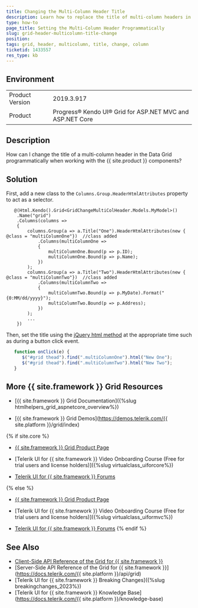 ```yaml
---
title: Changing the Multi-Column Header Title
description: Learn how to replace the title of multi-column headers in a {{ site.product }} Grid.
type: how-to
page_title: Setting the Multi-Column Header Programmatically
slug: grid-header-multicolumn-title-change
position: 
tags: grid, header, multicolumn, title, change, column
ticketid: 1433557
res_type: kb
---
```


## Environment
<table>
	<tbody>
		<tr>
			<td>Product Version</td>
			<td>2019.3.917</td>
		</tr>
		<tr>
			<td>Product</td>
			<td>Progress® Kendo UI® Grid for ASP.NET MVC and ASP.NET Core</td>
		</tr>
	</tbody>
</table>


## Description

How can I change the title of a multi-column header in the Data Grid programmatically when working with the {{ site.product }} components?

## Solution
First, add a new class to the `Columns.Group.HeaderHtmlAttributes` property to act as a selector.

```razor
   @(Html.Kendo().Grid<GridChangeMultiColHeader.Models.MyModel>()
    .Name("grid")
    .Columns(columns =>
    {
        columns.Group(a => a.Title("One").HeaderHtmlAttributes(new { @class = "multiColumnOne"})  //class added
            .Columns(multiColumnOne =>
            {
                multiColumnOne.Bound(p => p.ID);
                multiColumnOne.Bound(p => p.Name);
            })
        );
        columns.Group(a => a.Title("Two").HeaderHtmlAttributes(new { @class = "multiColumnTwo"})  //class added
            .Columns(multiColumnTwo =>
            {
                multiColumnTwo.Bound(p => p.MyDate).Format("{0:MM/dd/yyyy}");
                multiColumnTwo.Bound(p => p.Address);
            })
        );
        ...
    })
```

Then, set the title using the [jQuery html method](https://api.jquery.com/html/) at the appropriate time such as during a button click event.

```javascript
   function onClick(e) {
      $("#grid thead").find(".multiColumnOne").html("New One");
      $("#grid thead").find(".multiColumnTwo").html("New Two");
   }
```

## More {{ site.framework }} Grid Resources

* [{{ site.framework }} Grid Documentation]({%slug htmlhelpers_grid_aspnetcore_overview%})

* [{{ site.framework }} Grid Demos](https://demos.telerik.com/{{ site.platform }}/grid/index)

{% if site.core %}
* [{{ site.framework }} Grid Product Page](https://www.telerik.com/aspnet-core-ui/grid)

* [Telerik UI for {{ site.framework }} Video Onboarding Course (Free for trial users and license holders)]({%slug virtualclass_uiforcore%})

* [Telerik UI for {{ site.framework }} Forums](https://www.telerik.com/forums/aspnet-core-ui)

{% else %}
* [{{ site.framework }} Grid Product Page](https://www.telerik.com/aspnet-mvc/grid)

* [Telerik UI for {{ site.framework }} Video Onboarding Course (Free for trial users and license holders)]({%slug virtualclass_uiformvc%})

* [Telerik UI for {{ site.framework }} Forums](https://www.telerik.com/forums/aspnet-mvc)
{% endif %}

## See Also

* [Client-Side API Reference of the Grid for {{ site.framework }}](https://docs.telerik.com/kendo-ui/api/javascript/ui/grid)
* [Server-Side API Reference of the Grid for {{ site.framework }}](https://docs.telerik.com/{{ site.platform }}/api/grid)
* [Telerik UI for {{ site.framework }} Breaking Changes]({%slug breakingchanges_2023%})
* [Telerik UI for {{ site.framework }} Knowledge Base](https://docs.telerik.com/{{ site.platform }}/knowledge-base)
